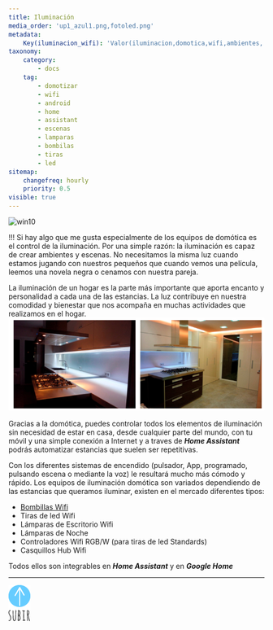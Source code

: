 ```yaml
---
title: Iluminación
media_order: 'up1_azul1.png,fotoled.png'
metadata:
    Key(iluminacion_wifi): 'Valor(iluminacion,domotica,wifi,ambientes, escenas,home, assistant,bombillas,tiras,led,controladores,hud)'
taxonomy:
    category:
        - docs
    tag:
        - domotizar
        - wifi
        - android
        - home
        - assistant
        - escenas
        - lamparas
        - bombilas
        - tiras
        - led
sitemap:
    changefreq: hourly
    priority: 0.5
visible: true
---
```


![win10](image://os-compat.png)


!!! Si hay algo que me gusta especialmente de los equipos de domótica es el control de la iluminación. Por una simple razón: la iluminación es capaz de crear ambientes y escenas. No necesitamos la misma luz cuando estamos jugando con nuestros pequeños que cuando vemos una película, leemos una novela negra o cenamos con nuestra pareja.

La iluminación de un hogar es la parte más importante que aporta encanto y personalidad a cada una de las estancias. La luz contribuye en nuestra comodidad y bienestar que nos acompaña en muchas actividades que realizamos en el hogar.
![](fotoled.png)

Gracias a la domótica, puedes controlar todos los elementos de iluminación sin necesidad de estar en casa, desde cualquier parte del mundo, con tu móvil y una simple conexión a Internet y a traves de _**Home Assistant**_ podrás automatizar estancias que suelen ser repetitivas.

Con los diferentes sistemas de encendido (pulsador, App, programado, pulsando escena o mediante la voz) le resultará mucho más cómodo  y rápido.
Los equipos de iluminación domótica son variados dependiendo de las estancias que queramos iluminar, existen en el mercado diferentes tipos:


- [Bombillas Wifi](https://domotizarmicasa.com/iluminacion/bombillas-wifi)
- Tiras de led Wifi
- Lámparas de Escritorio Wifi
- Lámparas de Noche
- Controladores Wifi RGB/W (para tiras de led Standards)
- Casquillos Hub Wifi


Todos ellos son integrables en _**Home Assistant**_ y en _**Google Home**_

---
[![](up1_azul1.png)](# "Volver al Inicio")